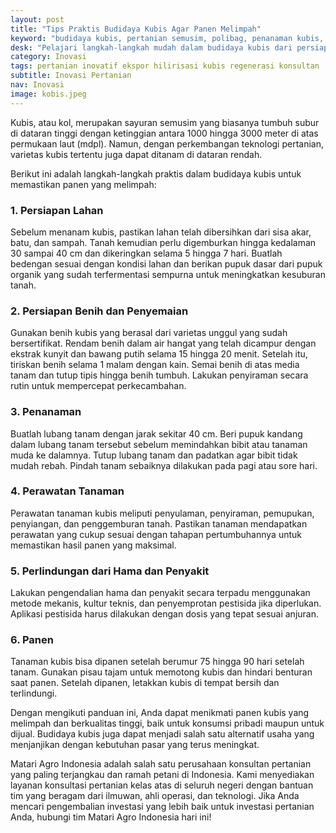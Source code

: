 ```yaml
---
layout: post
title: "Tips Praktis Budidaya Kubis Agar Panen Melimpah"
keyword: "budidaya kubis, pertanian semusim, polibag, penanaman kubis, pemupukan tanaman, pertanian perkotaan, matari agro Indonesia"
desk: "Pelajari langkah-langkah mudah dalam budidaya kubis dari persiapan lahan hingga panen."
category: Inovasi
tags: pertanian inovatif ekspor hilirisasi kubis regenerasi konsultan
subtitle: Inovasi Pertanian
nav: Inovasi
image: kobis.jpeg
---
```


Kubis, atau kol, merupakan sayuran semusim yang biasanya tumbuh subur di dataran tinggi dengan ketinggian antara 1000 hingga 3000 meter di atas permukaan laut (mdpl). Namun, dengan perkembangan teknologi pertanian, varietas kubis tertentu juga dapat ditanam di dataran rendah.

Berikut ini adalah langkah-langkah praktis dalam budidaya kubis untuk memastikan panen yang melimpah:

### 1. Persiapan Lahan

Sebelum menanam kubis, pastikan lahan telah dibersihkan dari sisa akar, batu, dan sampah. Tanah kemudian perlu digemburkan hingga kedalaman 30 sampai 40 cm dan dikeringkan selama 5 hingga 7 hari. Buatlah bedengan sesuai dengan kondisi lahan dan berikan pupuk dasar dari pupuk organik yang sudah terfermentasi sempurna untuk meningkatkan kesuburan tanah.

### 2. Persiapan Benih dan Penyemaian

Gunakan benih kubis yang berasal dari varietas unggul yang sudah bersertifikat. Rendam benih dalam air hangat yang telah dicampur dengan ekstrak kunyit dan bawang putih selama 15 hingga 20 menit. Setelah itu, tiriskan benih selama 1 malam dengan kain. Semai benih di atas media tanam dan tutup tipis hingga benih tumbuh. Lakukan penyiraman secara rutin untuk mempercepat perkecambahan.

### 3. Penanaman

Buatlah lubang tanam dengan jarak sekitar 40 cm. Beri pupuk kandang dalam lubang tanam tersebut sebelum memindahkan bibit atau tanaman muda ke dalamnya. Tutup lubang tanam dan padatkan agar bibit tidak mudah rebah. Pindah tanam sebaiknya dilakukan pada pagi atau sore hari.

### 4. Perawatan Tanaman

Perawatan tanaman kubis meliputi penyulaman, penyiraman, pemupukan, penyiangan, dan penggemburan tanah. Pastikan tanaman mendapatkan perawatan yang cukup sesuai dengan tahapan pertumbuhannya untuk memastikan hasil panen yang maksimal.

### 5. Perlindungan dari Hama dan Penyakit

Lakukan pengendalian hama dan penyakit secara terpadu menggunakan metode mekanis, kultur teknis, dan penyemprotan pestisida jika diperlukan. Aplikasi pestisida harus dilakukan dengan dosis yang tepat sesuai anjuran.

### 6. Panen

Tanaman kubis bisa dipanen setelah berumur 75 hingga 90 hari setelah tanam. Gunakan pisau tajam untuk memotong kubis dan hindari benturan saat panen. Setelah dipanen, letakkan kubis di tempat bersih dan terlindungi.

Dengan mengikuti panduan ini, Anda dapat menikmati panen kubis yang melimpah dan berkualitas tinggi, baik untuk konsumsi pribadi maupun untuk dijual. Budidaya kubis juga dapat menjadi salah satu alternatif usaha yang menjanjikan dengan kebutuhan pasar yang terus meningkat.

Matari Agro Indonesia adalah salah satu perusahaan konsultan pertanian yang paling terjangkau dan ramah petani di Indonesia. Kami menyediakan layanan konsultasi pertanian kelas atas di seluruh negeri dengan bantuan tim yang beragam dari ilmuwan, ahli operasi, dan teknologi. Jika Anda mencari pengembalian investasi yang lebih baik untuk investasi pertanian Anda, hubungi tim Matari Agro Indonesia hari ini!
